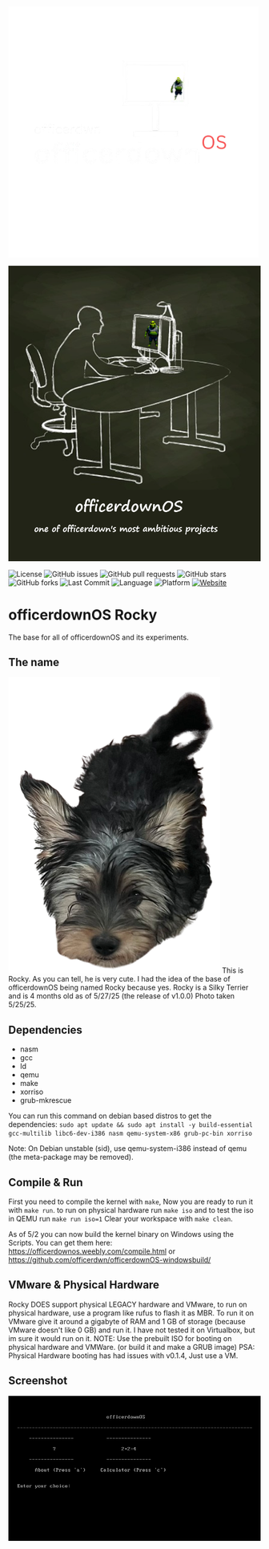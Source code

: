 
  ![officerdownOS logo2](/logo2.png)


![officerdownOS logo](/logo.png)

![License](https://img.shields.io/github/license/officerdwn/officerdownOS-rocky)
![GitHub issues](https://img.shields.io/github/issues/officerdwn/officerdownOS-rocky)
![GitHub pull requests](https://img.shields.io/github/issues-pr/officerdwn/officerdownOS-rocky)
![GitHub stars](https://img.shields.io/github/stars/officerdwn/officerdownOS-rocky?style=social)
![GitHub forks](https://img.shields.io/github/forks/officerdwn/officerdownOS-rocky?style=social)
![Last Commit](https://img.shields.io/github/last-commit/officerdwn/officerdownOS-rocky)
![Language](https://img.shields.io/badge/language-C-blue)
![Platform](https://img.shields.io/badge/platform-x86--64%20BIOS-orange)
[![Website](https://img.shields.io/badge/website-officerdownos.weebly.com-blue?logo=google-chrome)](https://officerdownos.weebly.com)

officerdownOS Rocky
==============
The base for all of officerdownOS and its experiments.

The name
--------
![Rocky](/rocky.png)
This is Rocky. As you can tell, he is very cute. 
I had the idea of the base of officerdownOS being named 
Rocky because yes.
Rocky is a Silky Terrier and is 4 months old as of 
5/27/25 (the release of v1.0.0)
Photo taken 5/25/25.

Dependencies
------------

* nasm
* gcc
* ld
* qemu
* make
* xorriso
* grub-mkrescue

You can run this command on debian based distros to get the dependencies:
  `sudo apt update && sudo apt install -y build-essential gcc-multilib libc6-dev-i386 nasm qemu-system-x86 grub-pc-bin xorriso`

Note: On Debian unstable (sid), use qemu-system-i386 instead of qemu (the meta-package may be removed).


Compile & Run
-------------

First you need to compile the kernel with `make`,  Now you are ready to run it with `make run`.
to run on physical hardware run `make iso` and to test the iso in QEMU run `make run iso=1`
Clear your workspace with `make clean`. 

As of 5/2 you can now build the kernel binary on Windows using the Scripts. You can get them here:
https://officerdownos.weebly.com/compile.html
or 
https://github.com/officerdwn/officerdownOS-windowsbuild/


VMware & Physical Hardware
--------------------------
Rocky DOES support physical LEGACY hardware and VMware, 
to run on physical hardware, use a program like rufus to flash 
it as MBR. To run it on VMware give it around a gigabyte of RAM
and 1 GB of storage (because VMware doesn't like 0 GB)
and run it.
I have not tested it on Virtualbox, but im sure it would run 
on it.
NOTE: Use the prebuilt ISO for booting on physical hardware and VMWare.
(or build it and make a GRUB image)
PSA: Physical Hardware booting has had issues with v0.1.4, Just use a VM.



Screenshot
----------

![ScreenShot](/screenshot.png)




